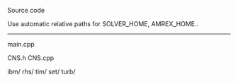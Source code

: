 Source code


Use automatic relative  paths for SOLVER_HOME, AMREX_HOME..


-----------------------

main.cpp

CNS.h
CNS.cpp

ibm/
rhs/
tim/
set/
turb/



